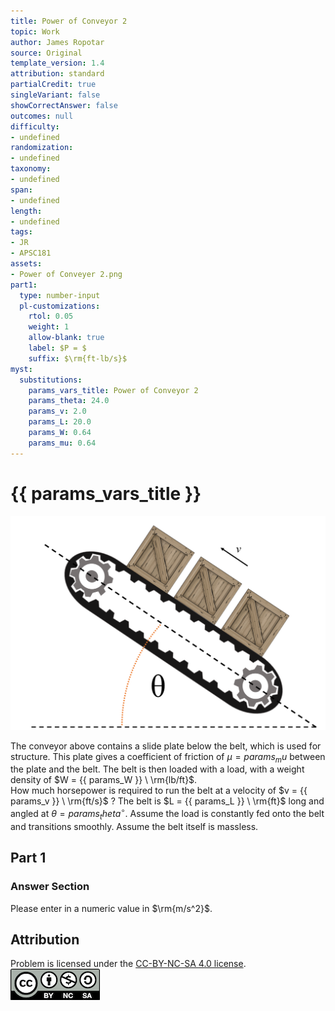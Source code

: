 ```yaml
---
title: Power of Conveyor 2
topic: Work
author: James Ropotar
source: Original
template_version: 1.4
attribution: standard
partialCredit: true
singleVariant: false
showCorrectAnswer: false
outcomes: null
difficulty:
- undefined
randomization:
- undefined
taxonomy:
- undefined
span:
- undefined
length:
- undefined
tags:
- JR
- APSC181
assets:
- Power of Conveyer 2.png
part1:
  type: number-input
  pl-customizations:
    rtol: 0.05
    weight: 1
    allow-blank: true
    label: $P = $
    suffix: $\rm{ft-lb/s}$
myst:
  substitutions:
    params_vars_title: Power of Conveyor 2
    params_theta: 24.0
    params_v: 2.0
    params_L: 20.0
    params_W: 0.64
    params_mu: 0.64
---
```

# {{ params_vars_title }}
<img src="Power of Conveyer 2.png" width=600>

The conveyor above contains a slide plate below the belt, which is used for structure.
This plate gives a coefficient of friction of $\mu = {{ params_mu }}$ between the plate and the belt.
The belt is then loaded with a load, with a weight density of $W = {{ params_W }} \ \rm{lb/ft}$.\
How much horsepower is required to run the belt at a velocity of $v = {{ params_v }} \ \rm{ft/s}$ ?
The belt is $L = {{ params_L }} \ \rm{ft}$ long and angled at $\theta = {{ params_theta }}^{\circ}$.
Assume the load is constantly fed onto the belt and transitions smoothly.
Assume the belt itself is massless.

## Part 1

### Answer Section

Please enter in a numeric value in $\rm{m/s^2}$.

## Attribution

Problem is licensed under the [CC-BY-NC-SA 4.0 license](https://creativecommons.org/licenses/by-nc-sa/4.0/).<br> ![The Creative Commons 4.0 license requiring attribution-BY, non-commercial-NC, and share-alike-SA license.](https://raw.githubusercontent.com/firasm/bits/master/by-nc-sa.png)